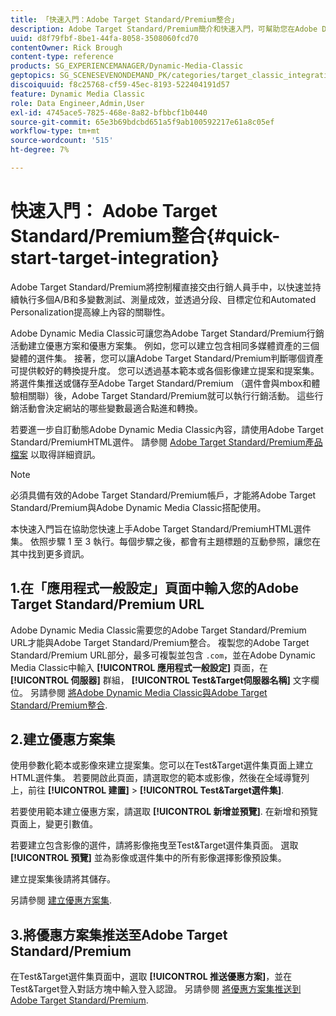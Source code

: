 ```yaml
---
title: 「快速入門：Adobe Target Standard/Premium整合」
description: Adobe Target Standard/Premium簡介和快速入門，可幫助您在Adobe Dynamic Media Classic中快速上手並執行Adobe Target Standard/Premium整合技術。
uuid: d8f79fbf-8be1-44fa-8058-3508060fcd70
contentOwner: Rick Brough
content-type: reference
products: SG_EXPERIENCEMANAGER/Dynamic-Media-Classic
geptopics: SG_SCENESEVENONDEMAND_PK/categories/target_classic_integration
discoiquuid: f8c25768-cf59-45ec-8193-522404191d57
feature: Dynamic Media Classic
role: Data Engineer,Admin,User
exl-id: 4745ace5-7825-468e-8a82-bfbbcf1b0440
source-git-commit: 65e3b69bdcbd651a5f9ab100592217e61a8c05ef
workflow-type: tm+mt
source-wordcount: '515'
ht-degree: 7%

---
```


# 快速入門： Adobe Target Standard/Premium整合{#quick-start-target-integration}

Adobe Target Standard/Premium將控制權直接交由行銷人員手中，以快速並持續執行多個A/B和多變數測試、測量成效，並透過分段、目標定位和Automated Personalization提高線上內容的關聯性。

Adobe Dynamic Media Classic可讓您為Adobe Target Standard/Premium行銷活動建立優惠方案和優惠方案集。 例如，您可以建立包含相同多媒體資產的三個變體的選件集。 接著，您可以讓Adobe Target Standard/Premium判斷哪個資產可提供較好的轉換提升度。 您可以透過基本範本或各個影像建立提案和提案集。將選件集推送或儲存至Adobe Target Standard/Premium （選件會與mbox和體驗相關聯）後，Adobe Target Standard/Premium就可以執行行銷活動。 這些行銷活動會決定網站的哪些變數最適合點進和轉換。

若要進一步自訂動態Adobe Dynamic Media Classic內容，請使用Adobe Target Standard/PremiumHTML選件。 請參閱 [Adobe Target Standard/Premium產品檔案](https://experienceleague.adobe.com/docs/target.html) 以取得詳細資訊。

>[!NOTE]
>
>必須具備有效的Adobe Target Standard/Premium帳戶，才能將Adobe Target Standard/Premium與Adobe Dynamic Media Classic搭配使用。

本快速入門旨在協助您快速上手Adobe Target Standard/PremiumHTML選件集。 依照步驟 1 至 3 執行。每個步驟之後，都會有主題標題的互動參照，讓您在其中找到更多資訊。

## 1.在「應用程式一般設定」頁面中輸入您的Adobe Target Standard/Premium URL

Adobe Dynamic Media Classic需要您的Adobe Target Standard/Premium URL才能與Adobe Target Standard/Premium整合。 複製您的Adobe Target Standard/Premium URL部分，最多可複製並包含 `.com`，並在Adobe Dynamic Media Classic中輸入 **[!UICONTROL 應用程式一般設定]** 頁面，在 **[!UICONTROL 伺服器]** 群組， **[!UICONTROL Test&amp;Target伺服器名稱]** 文字欄位。 另請參閱 [將Adobe Dynamic Media Classic與Adobe Target Standard/Premium整合](integrating-dmc-with-target.md#integrating-dmc-with-target).

## 2.建立優惠方案集

使用參數化範本或影像來建立提案集。您可以在Test&amp;Target選件集頁面上建立HTML選件集。 若要開啟此頁面，請選取您的範本或影像，然後在全域導覽列上，前往 **[!UICONTROL 建置]** > **[!UICONTROL Test&amp;Target選件集]**.

若要使用範本建立優惠方案，請選取 **[!UICONTROL 新增並預覽]**. 在新增和預覽頁面上，變更引數值。

若要建立包含影像的選件，請將影像拖曳至Test&amp;Target選件集頁面。 選取 **[!UICONTROL 預覽]** 並為影像或選件集中的所有影像選擇影像預設集。

建立提案集後請將其儲存。

另請參閱 [建立優惠方案集](creating-offer-set.md#creating_an_offer_set).

## 3.將優惠方案集推送至Adobe Target Standard/Premium

在Test&amp;Target選件集頁面中，選取 **[!UICONTROL 推送優惠方案]**，並在Test&amp;Target登入對話方塊中輸入登入認證。 另請參閱 [將優惠方案集推送到Adobe Target Standard/Premium](pushing-offer-sets-target.md#pushing_offer_sets_to_target).
